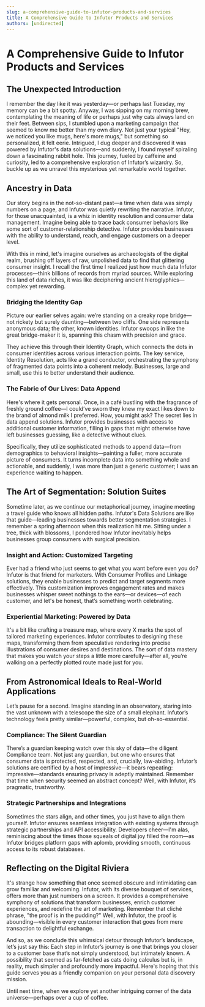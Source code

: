 ```yaml
---
slug: a-comprehensive-guide-to-infutor-products-and-services
title: A Comprehensive Guide to Infutor Products and Services
authors: [undirected]
---
```



# A Comprehensive Guide to Infutor Products and Services

## The Unexpected Introduction

I remember the day like it was yesterday—or perhaps last Tuesday, my memory can be a bit spotty. Anyway, I was sipping on my morning brew, contemplating the meaning of life or perhaps just why cats always land on their feet. Between sips, I stumbled upon a marketing campaign that seemed to know me better than my own diary. Not just your typical "Hey, we noticed you like mugs, here's more mugs," but something so personalized, it felt eerie. Intrigued, I dug deeper and discovered it was powered by Infutor's data solutions—and suddenly, I found myself spiraling down a fascinating rabbit hole. This journey, fueled by caffeine and curiosity, led to a comprehensive exploration of Infutor’s wizardry. So, buckle up as we unravel this mysterious yet remarkable world together.

## Ancestry in Data

Our story begins in the not-so-distant past—a time when data was simply numbers on a page, and Infutor was quietly rewriting the narrative. Infutor, for those unacquainted, is a whiz in identity resolution and consumer data management. Imagine being able to trace back consumer behaviors like some sort of customer-relationship detective. Infutor provides businesses with the ability to understand, reach, and engage customers on a deeper level.

With this in mind, let's imagine ourselves as archaeologists of the digital realm, brushing off layers of raw, unpolished data to find that glittering consumer insight. I recall the first time I realized just how much data Infutor processes—think billions of records from myriad sources. While exploring this land of data riches, it was like deciphering ancient hieroglyphics—complex yet rewarding.

### Bridging the Identity Gap

Picture our earlier selves again: we’re standing on a creaky rope bridge—not rickety but surely daunting—between two cliffs. One side represents anonymous data; the other, known identities. Infutor swoops in like the great bridge-maker it is, spanning this chasm with precision and grace.

They achieve this through their Identity Graph, which connects the dots in consumer identities across various interaction points. The key service, Identity Resolution, acts like a grand conductor, orchestrating the symphony of fragmented data points into a coherent melody. Businesses, large and small, use this to better understand their audience.

### The Fabric of Our Lives: Data Append

Here's where it gets personal. Once, in a café bustling with the fragrance of freshly ground coffee—I could’ve sworn they knew my exact likes down to the brand of almond milk I preferred. How, you might ask? The secret lies in data append solutions. Infutor provides businesses with access to additional customer information, filling in gaps that might otherwise have left businesses guessing, like a detective without clues.

Specifically, they utilize sophisticated methods to append data—from demographics to behavioral insights—painting a fuller, more accurate picture of consumers. It turns incomplete data into something whole and actionable, and suddenly, I was more than just a generic customer; I was an experience waiting to happen.

## The Art of Segmentation: Solution Suites

Sometime later, as we continue our metaphorical journey, imagine meeting a travel guide who knows all hidden paths. Infutor's Data Solutions are like that guide—leading businesses towards better segmentation strategies. I remember a spring afternoon when this realization hit me. Sitting under a tree, thick with blossoms, I pondered how Infutor inevitably helps businesses group consumers with surgical precision.

### Insight and Action: Customized Targeting

Ever had a friend who just seems to get what you want before even you do? Infutor is that friend for marketers. With Consumer Profiles and Linkage solutions, they enable businesses to predict and target segments more effectively. This customization improves engagement rates and makes businesses whisper sweet nothings to the ears—or devices—of each customer, and let's be honest, that’s something worth celebrating.

### Experiential Marketing: Powered by Data

It's a bit like crafting a treasure map, where every X marks the spot of tailored marketing experiences. Infutor contributes to designing these maps, transforming them from speculative rendering into precise illustrations of consumer desires and destinations. The sort of data mastery that makes you watch your steps a little more carefully—after all, you’re walking on a perfectly plotted route made just for you.

## From Astronomical Ideals to Real-World Applications

Let’s pause for a second. Imagine standing in an observatory, staring into the vast unknown with a telescope the size of a small elephant. Infutor’s technology feels pretty similar—powerful, complex, but oh-so-essential.

### Compliance: The Silent Guardian

There’s a guardian keeping watch over this sky of data—the diligent Compliance team. Not just any guardian, but one who ensures that consumer data is protected, respected, and, crucially, law-abiding. Infutor’s solutions are certified by a host of impressive—it bears repeating: impressive—standards ensuring privacy is adeptly maintained. Remember that time when security seemed an abstract concept? Well, with Infutor, it’s pragmatic, trustworthy.

### Strategic Partnerships and Integrations

Sometimes the stars align, and other times, you just have to align them yourself. Infutor ensures seamless integration with existing systems through strategic partnerships and API accessibility. Developers cheer—I'm alas, reminiscing about the times those squeals of digital joy filled the room—as Infutor bridges platform gaps with aplomb, providing smooth, continuous access to its robust databases.

## Reflecting on the Digital Riviera

It's strange how something that once seemed obscure and intimidating can grow familiar and welcoming. Infutor, with its diverse bouquet of services, offers more than just numbers on a screen. It provides a comprehensive symphony of solutions that transform businesses, enrich customer experiences, and redefine the art of marketing. Remember that cliché phrase, "the proof is in the pudding?" Well, with Infutor, the proof is abounding—visible in every customer interaction that goes from mere transaction to delightful exchange.

And so, as we conclude this whimsical detour through Infutor’s landscape, let’s just say this: Each step in Infutor’s journey is one that brings you closer to a customer base that’s not simply understood, but intimately known. A possibility that seemed as far-fetched as cats doing calculus but is, in reality, much simpler and profoundly more impactful. Here's hoping that this guide serves you as a friendly companion on your personal data discovery mission. 

Until next time, when we explore yet another intriguing corner of the data universe—perhaps over a cup of coffee.